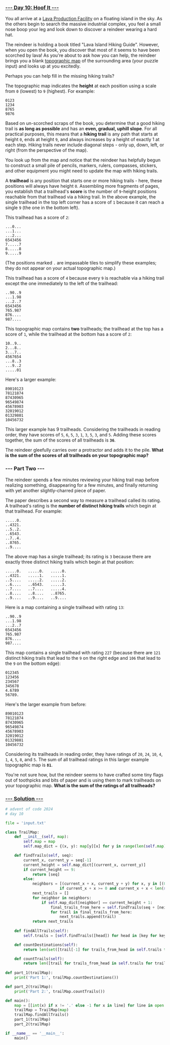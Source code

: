 ### [--- Day 10: Hoof It ---](https://adventofcode.com/2024/day/10)

You all arrive at a [Lava Production Facility](https://adventofcode.com/2023/day/15) on a floating island in the sky. As the others begin to search the massive industrial complex, you feel a small nose boop your leg and look down to discover a reindeer wearing a hard hat.

The reindeer is holding a book titled "Lava Island Hiking Guide". However, when you open the book, you discover that most of it seems to have been scorched by lava! As you're about to ask how you can help, the reindeer brings you a blank [topographic map](https://en.wikipedia.org/wiki/Topographic_map) of the surrounding area (your puzzle input) and looks up at you excitedly.

Perhaps you can help fill in the missing hiking trails?

The topographic map indicates the **height** at each position using a scale from `0` (lowest) to `9` (highest). For example:

```
0123
1234
8765
9876
```

Based on un-scorched scraps of the book, you determine that a good hiking trail is **as long as possible** and has an **even, gradual, uphill slope**. For all practical purposes, this means that a **hiking trail** is any path that starts at height `0`, ends at height `9`, and always increases by a height of exactly 1 at each step. Hiking trails never include diagonal steps - only up, down, left, or right (from the perspective of the map).

You look up from the map and notice that the reindeer has helpfully begun to construct a small pile of pencils, markers, rulers, compasses, stickers, and other equipment you might need to update the map with hiking trails.

A **trailhead** is any position that starts one or more hiking trails - here, these positions will always have height `0`. Assembling more fragments of pages, you establish that a trailhead's **score** is the number of `9`-height positions reachable from that trailhead via a hiking trail. In the above example, the single trailhead in the top left corner has a score of `1` because it can reach a single `9` (the one in the bottom left).

This trailhead has a score of `2`:

```
...0...
...1...
...2...
6543456
7.....7
8.....8
9.....9
```

(The positions marked `.` are impassable tiles to simplify these examples; they do not appear on your actual topographic map.)

This trailhead has a score of `4` because every `9` is reachable via a hiking trail except the one immediately to the left of the trailhead:

```
..90..9
...1.98
...2..7
6543456
765.987
876....
987....
```

This topographic map contains **two** trailheads; the trailhead at the top has a score of `1`, while the trailhead at the bottom has a score of `2`:

```
10..9..
2...8..
3...7..
4567654
...8..3
...9..2
.....01
```

Here's a larger example:

```
89010123
78121874
87430965
96549874
45678903
32019012
01329801
10456732
```

This larger example has 9 trailheads. Considering the trailheads in reading order, they have scores of `5`, `6`, `5`, `3`, `1`, `3`, `5`, `3`, and `5`. Adding these scores together, the sum of the scores of all trailheads is **`36`**.

The reindeer gleefully carries over a protractor and adds it to the pile. **What is the sum of the scores of all trailheads on your topographic map?**

### --- Part Two ---

The reindeer spends a few minutes reviewing your hiking trail map before realizing something, disappearing for a few minutes, and finally returning with yet another slightly-charred piece of paper.

The paper describes a second way to measure a trailhead called its rating. A trailhead's rating is the **number of distinct hiking trails** which begin at that trailhead. For example:

```
.....0.
..4321.
..5..2.
..6543.
..7..4.
..8765.
..9....
```

The above map has a single trailhead; its rating is `3` because there are exactly three distinct hiking trails which begin at that position:

```
.....0.   .....0.   .....0.
..4321.   .....1.   .....1.
..5....   .....2.   .....2.
..6....   ..6543.   .....3.
..7....   ..7....   .....4.
..8....   ..8....   ..8765.
..9....   ..9....   ..9....
```

Here is a map containing a single trailhead with rating `13`:

```
..90..9
...1.98
...2..7
6543456
765.987
876....
987....
```

This map contains a single trailhead with rating `227` (because there are `121` distinct hiking trails that lead to the `9` on the right edge and `106` that lead to the `9` on the bottom edge):

```
012345
123456
234567
345678
4.6789
56789.
```

Here's the larger example from before:

```
89010123
78121874
87430965
96549874
45678903
32019012
01329801
10456732
```

Considering its trailheads in reading order, they have ratings of `20`, `24`, `10`, `4`, `1`, `4`, `5`, `8`, and `5`. The sum of all trailhead ratings in this larger example topographic map is **`81`**.

You're not sure how, but the reindeer seems to have crafted some tiny flags out of toothpicks and bits of paper and is using them to mark trailheads on your topographic map. **What is the sum of the ratings of all trailheads?**

### [--- Solution ---](day-10.py)
```Python
# advent of code 2024
# day 10

file = 'input.txt'

class TrailMap:
    def __init__(self, map):
        self.map = map
        self.map_dict = {(x, y): map[y][x] for y in range(len(self.map)) for x in range(len(self.map[y]))}

    def findTrails(self, seq):
        current_x, current_y = seq[-1]
        current_height = self.map_dict[(current_x, current_y)]
        if current_height == 9:
            return [seq]
        else:
            neighbors = [(current_x + x, current_y + y) for x, y in [(0, 1), (0, -1), (1, 0), (-1, 0)] 
                        if current_x + x >= 0 and current_x + x < len(self.map[0]) and current_y + y >= 0 and current_y + y < len(self.map)]
            next_trails = []
            for neighbor in neighbors:
                if self.map_dict[neighbor] == current_height + 1:
                    final_trails_from_here = self.findTrails(seq + [neighbor])
                    for trail in final_trails_from_here:
                        next_trails.append(trail)
            return next_trails
    
    def findAllTrails(self):
        self.trails = [self.findTrails([head]) for head in [key for key in self.map_dict if self.map_dict[key] == 0]]

    def countDestinations(self):
        return len(set([trail[-1] for trails_from_head in self.trails for trail in trails_from_head]))

    def countTrails(self):
        return len([trail for trails_from_head in self.trails for trail in trails_from_head])
    
def part_1(trailMap):
    print('Part 1:', trailMap.countDestinations())

def part_2(trailMap):
    print('Part 2:', trailMap.countTrails())

def main():
    map = [[int(x) if x != '.' else -1 for x in line] for line in open(file, 'r').read().splitlines()]
    trailMap = TrailMap(map)
    trailMap.findAllTrails()
    part_1(trailMap)
    part_2(trailMap)

if __name__ == '__main__':
    main()
```